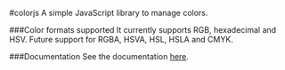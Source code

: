 #colorjs
A simple JavaScript library to manage colors. 

###Color formats supported
It currently supports RGB, hexadecimal and HSV.
Future support for RGBA, HSVA, HSL, HSLA and CMYK.

###Documentation
See the documentation [here](http://htmlpreview.github.io/?https://github.com/germanfr/colorjs/blob/master/doc/index.html).
